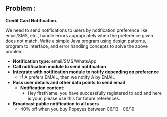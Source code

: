 ## **Problem :**

**Credit Card Notification.**

We need to send notifications to users by notification preference like email/SMS, etc., handle errors appropriately when the preference given does not match. Write a simple Java program using design patterns, program to interface, and error handling concepts to solve the above problem.

- **Notification type**: email/SMS/WhatsApp
- **Call notification module to send notification**
- **Integrate with notification module to notify depending on preference**  
   - If A prefers EMAIL, then we notify A by EMAIL  
- **Pass user details and other data points to send email**  
   - **Notification content**:  
      - Hey firstName, you have successfully registered to add and here is your, please use this for future references.  
- **Broadcast public notification to all users**  
   - 40% off when you buy Popeyes between 06/13 - 06/19